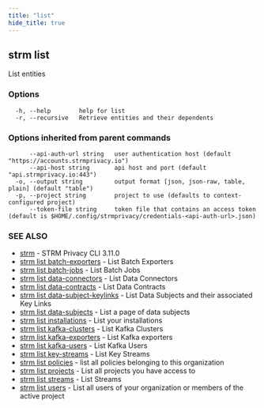 ```yaml
---
title: "list"
hide_title: true
---
```

## strm list

List entities

### Options

```
  -h, --help        help for list
  -r, --recursive   Retrieve entities and their dependents
```

### Options inherited from parent commands

```
      --api-auth-url string   user authentication host (default "https://accounts.strmprivacy.io")
      --api-host string       api host and port (default "api.strmprivacy.io:443")
  -o, --output string         output format [json, json-raw, table, plain] (default "table")
  -p, --project string        project to use (defaults to context-configured project)
      --token-file string     token file that contains an access token (default is $HOME/.config/strmprivacy/credentials-<api-auth-url>.json)
```

### SEE ALSO

* [strm](docs/04-reference/01-cli-reference/strm/index.md)	 - STRM Privacy CLI 3.11.0
* [strm list batch-exporters](docs/04-reference/01-cli-reference/strm/list/batch-exporters.md)	 - List Batch Exporters
* [strm list batch-jobs](docs/04-reference/01-cli-reference/strm/list/batch-jobs.md)	 - List Batch Jobs
* [strm list data-connectors](docs/04-reference/01-cli-reference/strm/list/data-connectors.md)	 - List Data Connectors
* [strm list data-contracts](docs/04-reference/01-cli-reference/strm/list/data-contracts.md)	 - List Data Contracts
* [strm list data-subject-keylinks](docs/04-reference/01-cli-reference/strm/list/data-subject-keylinks.md)	 - List Data Subjects and their associated Key Links
* [strm list data-subjects](docs/04-reference/01-cli-reference/strm/list/data-subjects.md)	 - List a page of data subjects
* [strm list installations](docs/04-reference/01-cli-reference/strm/list/installations.md)	 - List your installations
* [strm list kafka-clusters](docs/04-reference/01-cli-reference/strm/list/kafka-clusters.md)	 - List Kafka Clusters
* [strm list kafka-exporters](docs/04-reference/01-cli-reference/strm/list/kafka-exporters.md)	 - List Kafka exporters
* [strm list kafka-users](docs/04-reference/01-cli-reference/strm/list/kafka-users.md)	 - List Kafka Users
* [strm list key-streams](docs/04-reference/01-cli-reference/strm/list/key-streams.md)	 - List Key Streams
* [strm list policies](docs/04-reference/01-cli-reference/strm/list/policies.md)	 - list all policies belonging to this organization
* [strm list projects](docs/04-reference/01-cli-reference/strm/list/projects.md)	 - List all projects you have access to
* [strm list streams](docs/04-reference/01-cli-reference/strm/list/streams.md)	 - List Streams
* [strm list users](docs/04-reference/01-cli-reference/strm/list/users.md)	 - List all users of your organization or members of the active project


